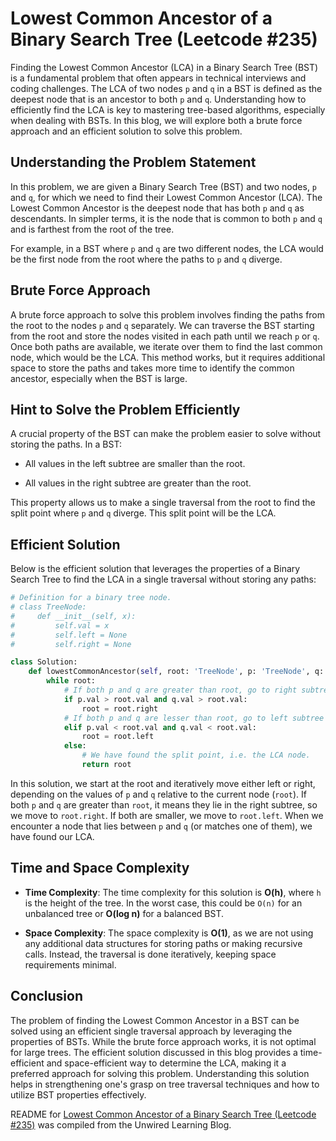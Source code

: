 # Lowest Common Ancestor of a Binary Search Tree (Leetcode #235)

Finding the Lowest Common Ancestor (LCA) in a Binary Search Tree (BST) is a fundamental problem that often appears in technical interviews and coding challenges. The LCA of two nodes `p` and `q` in a BST is defined as the deepest node that is an ancestor to both `p` and `q`. Understanding how to efficiently find the LCA is key to mastering tree-based algorithms, especially when dealing with BSTs. In this blog, we will explore both a brute force approach and an efficient solution to solve this problem.

## Understanding the Problem Statement

In this problem, we are given a Binary Search Tree (BST) and two nodes, `p` and `q`, for which we need to find their Lowest Common Ancestor (LCA). The Lowest Common Ancestor is the deepest node that has both `p` and `q` as descendants. In simpler terms, it is the node that is common to both `p` and `q` and is farthest from the root of the tree.

For example, in a BST where `p` and `q` are two different nodes, the LCA would be the first node from the root where the paths to `p` and `q` diverge.

## Brute Force Approach

A brute force approach to solve this problem involves finding the paths from the root to the nodes `p` and `q` separately. We can traverse the BST starting from the root and store the nodes visited in each path until we reach `p` or `q`. Once both paths are available, we iterate over them to find the last common node, which would be the LCA. This method works, but it requires additional space to store the paths and takes more time to identify the common ancestor, especially when the BST is large.

## Hint to Solve the Problem Efficiently

A crucial property of the BST can make the problem easier to solve without storing the paths. In a BST:

* All values in the left subtree are smaller than the root.
    
* All values in the right subtree are greater than the root.
    

This property allows us to make a single traversal from the root to find the split point where `p` and `q` diverge. This split point will be the LCA.

## Efficient Solution

Below is the efficient solution that leverages the properties of a Binary Search Tree to find the LCA in a single traversal without storing any paths:

```python
# Definition for a binary tree node.
# class TreeNode:
#     def __init__(self, x):
#         self.val = x
#         self.left = None
#         self.right = None

class Solution:
    def lowestCommonAncestor(self, root: 'TreeNode', p: 'TreeNode', q: 'TreeNode') -> 'TreeNode':
        while root:
            # If both p and q are greater than root, go to right subtree
            if p.val > root.val and q.val > root.val:
                root = root.right
            # If both p and q are lesser than root, go to left subtree
            elif p.val < root.val and q.val < root.val:
                root = root.left
            else:
                # We have found the split point, i.e. the LCA node.
                return root
```

In this solution, we start at the root and iteratively move either left or right, depending on the values of `p` and `q` relative to the current node (`root`). If both `p` and `q` are greater than `root`, it means they lie in the right subtree, so we move to `root.right`. If both are smaller, we move to `root.left`. When we encounter a node that lies between `p` and `q` (or matches one of them), we have found our LCA.

## Time and Space Complexity

* **Time Complexity**: The time complexity for this solution is **O(h)**, where `h` is the height of the tree. In the worst case, this could be `O(n)` for an unbalanced tree or **O(log n)** for a balanced BST.
    
* **Space Complexity**: The space complexity is **O(1)**, as we are not using any additional data structures for storing paths or making recursive calls. Instead, the traversal is done iteratively, keeping space requirements minimal.
    

## Conclusion

The problem of finding the Lowest Common Ancestor in a BST can be solved using an efficient single traversal approach by leveraging the properties of BSTs. While the brute force approach works, it is not optimal for large trees. The efficient solution discussed in this blog provides a time-efficient and space-efficient way to determine the LCA, making it a preferred approach for solving this problem. Understanding this solution helps in strengthening one's grasp on tree traversal techniques and how to utilize BST properties effectively.


README for [Lowest Common Ancestor of a Binary Search Tree (Leetcode #235)](https://blog.unwiredlearning.com/lowest-common-ancestor-of-a-binary-search-tree) was compiled from the Unwired Learning Blog.